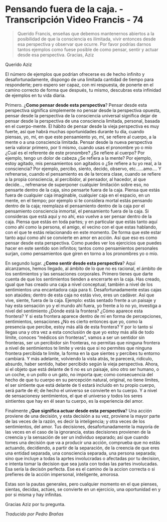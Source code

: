 # Pensando fuera de la caja. - Transcripción Video Francis - 74

>Querido Francis, enseñas que debemos mantenernos abiertos a la posibilidad de que la consciencia es ilimitada, vivir entonces desde esa perspectiva y observar que ocurre. Por favor podrías darnos tantos ejemplos como fuese posible de como pensar, sentir y actuar desde esa perspectiva. Gracias, Aziz

Querido Aziz

El número de ejemplos que podrían ofrecerse es de hecho infinito y desafortunadamente, dispongo de una limitada cantidad de tiempo para responderte; pero espero ser capaz, con mi respuesta, de ponerte en el camino correcto de forma que después, tu mismo, descubras esta infinidad de ejemplos en tu vida diaria.

Primero. ¿**Como pensar desde esta perspectiva**? Pensar desde esta perspectiva significa simplemente no pensar desde la perspectiva opuesta, pensar desde la perspectiva de la consciencia universal significa dejar de pensar desde la perspectiva de una consciencia limitada, personal, basada en el cuerpo-mente. El hábito de pensar desde la vieja perspectiva es muy fuerte, así que habrá muchas oportunidades durante tu día, cuando piensas, yo, mí, en que este pensamiento yo, mí, se refiere al cuerpo, a la mente o a una consciencia limitada. Pensar desde la nueva perspectiva sería valorar primero, por ti mismo, cuando usas el pronombre yo o mío ¿Cual es el referente de este pronombre? ¿Se refiere al cuerpo? Por ejemplo, tengo un dolor de cabeza ¿Se refiera a la mente? Por ejemplo, estoy agitado, mis pensamientos son agitados o ¿Se refiere a tu yo real, a la consciencia? Por ejemplo, percibo, siento, decido, observo, etc……amo…. Y refrenarse, cuando el pensamiento es de la tercera clase, cuando se refiere a la propia consciencia, al percibidor, al pensador, al hacedor, al que decide…, refrenarse de superponer cualquier limitación sobre eso, no pensarte dentro de la caja, sino pensarte fuera de la caja. Piensa que estás fuera de cualquier caja imaginable, cualquier caja en el espacio, en un mente, en el tiempo; por ejemplo si te considera mortal estás pensando dentro de la caja; reemplaza el pensamiento dentro de la caja por el pensamiento consciencia inmortal, el pensamiento fuera de la caja. Si consideras que está aquí y no ahí, eso vuelve a ser pensar dentro de la caja. Piensa que estás en toda partes; y en particular que estás tanto aquí como ahí como la persona, el amigo, el vecino con el que estas hablando, con el que te estás relacionando en este momento. De forma que este estar tanto aquí como ahí se convierte en amor en acción. Así que eso es como pensar desde esta perspectiva. Como puedes ver los ejercicios que puedes hacer en este sentido son infinitos; tantos como pensamientos personales surjan, como pensamientos que giren en torno a los pronombres yo o mío.

En segundo lugar. ¿**Como sentir desde esta perspectiva**? Aquí alcanzamos, hemos llegado, al ámbito de lo que no es racional, el ámbito de los sentimientos y las sensaciones corporales. Primero tienes que darte cuenta de que los sentimientos tienden a encerrarte en la caja. Has creado, igual que has creado una caja a nivel conceptual, también a nivel de los sentimientos una encantadora caja para ti. Desafortunadamente estas cajas son ataúdes; dentro de esta caja no estás vivo, eres un cadáver. Así que vive, siente, fuera de la caja. Ejemplo: estás sentado frente a un paisaje y hay esta sensación yo y el mundo ahí fuera, yo frente a lo no yo, investiga a nivel del sentimiento ¿Dónde está la frontera? ¿Cómo aparece esta frontera? Y si esta frontera aparece dentro de mí en forma de percepciones, sentimientos, sensaciones ¿No es cierto entonces que yo, como la presencia que percibe, estoy más allá de esta frontera? Y por lo tanto si llegas una y otra vez a esta conclusión de que yo estoy más allá de todo límite, conoces “médicos sin fronteras”, vamos a ser un sentidor sin fronteras, ser un percibidor sin fronteras, no permitas que ninguna frontera a nivel de sentimientos te limite y verás que si no permites que ninguna frontera percibida te limite, la forma en la que sientes y percibes tu entorno cambiará. Y más adelante, volviendo la vista atrás, te parecerá, ridículo, absurdo, haber sentido, haber percibido según la vieja perspectiva. Ahora, si el objeto que está delante de ti no es un paisaje, sino otro ser humano, o un coche, o un pollo o un gato, no importa que; como consecuencia del hecho de que tu cuerpo en su percepción natural, original, no tiene límites, el ser sintiente que está delante de ti estará incluido en tu propio cuerpo, será parte de él; de hecho el universo se convierte en tu cuerpo. Y a nivel de sensacionesy sentimientos, el que el universo y todos los seres sintientes que hay en él sean tu cuerpo, es la experiencia del amor.

Finalmente ¿**Que significa actuar desde esta** **perspectiva**? Una acción proviene de una decisión, y esta decisión a su vez, proviene la mayor parte de las veces de la razón, es decir la inteligencia; y otra veces de los sentimientos, del amor. Tus decisiones, desafortunadamente la mayoría de las veces en el caso de la ignorancia, estas decisiones provienen de la creencia y la sensación de ser un individuo separado; así que cuando tomes una decisión que va a producir una acción, comprueba que no estás actuando, decidiendo, a partir de la separación, de la creencia de que eres una entidad separada, una consciencia separada, una persona separada; sino que incluye a todas la aprtes involucradas o afectadas por tu decision, e intenta tomar la decision que sea justa con todas las partes involucadas. Esa sería la decisón perfecta. Ese es el camino de la accion correcta o si prefieres de la acción impersonal, inteligente, amorosa.

Estas son la pautas generales, pero cualquier momento en el que pienses, sientas, decidas, actúes, se convierte en un ejercicio, una oportunidad en y por si misma y hay infinitas.

Gracias Aziz por tu pregunta.

_Traducido por Pedro Brañas_

